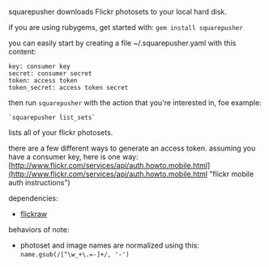 squarepusher downloads Flickr photosets to your local hard disk.

if you are using rubygems, get started with:
    `gem install squarepusher`

you can easily start by creating a file ~/.squarepusher.yaml with this content:

    key: consumer key
    secret: consumer secret
    token: access token
    token_secret: access token secret

then run `squarepusher` with the action that you're interested in, foe example:
    
    `squarepusher list_sets`
    
lists all of your flickr photosets.
    
there are a few different ways to generate an access token.  assuming you have a consumer key, here is one way:
[http://www.flickr.com/services/api/auth.howto.mobile.html](http://www.flickr.com/services/api/auth.howto.mobile.html "flickr mobile auth instructions")

dependencies:

  * [flickraw](https://github.com/hanklords/flickraw "flickraw")

 
behaviors of note:

  * photoset and image names are normalized using this: `name.gsub(/[^\w_+\.=-]+/, '-')`